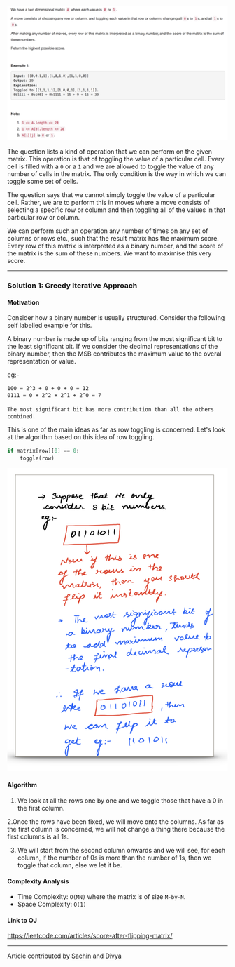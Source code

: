 <p align="center">
<img src="../../Images/flip_score.png" width="600">
</p>

The question lists a kind of operation that we can perform on the given matrix. This operation is that 
of toggling the value of a particular cell. Every cell is filled with a `0` or a `1` and we are allowed to toggle the value of any number of cells in the matrix. The only condition is the way in which we can toggle some set of cells. 

The question says that we cannot simply toggle the value of a particular cell. Rather, we are to perform this in moves where a move consists of selecting a specific row or column and then toggling all of the values in that particular row or column. 

We can perform such an operation any number of times on any set of columns or rows etc., such that the result matrix has
the maximum score. Every row of this matrix is interpreted as a binary number, and the score of the matrix is the sum of these numbers. We want to maximise this very score. 

---
### Solution 1: Greedy Iterative Approach
 
#### Motivation

Consider how a binary number is usually structured. Consider the following self labelled example for this. 

A binary number is made up of bits ranging from the most significant bit to the least significant bit. If we consider the decimal representations of the binary number, then the MSB contributes the maximum value to the overal representation or value. 

eg:- 
```
100 = 2^3 + 0 + 0 + 0 = 12
0111 = 0 + 2^2 + 2^1 + 2^0 = 7

The most significant bit has more contribution than all the others combined.  
```
This is one of the main ideas as far as row toggling is concerned. Let's look at the algorithm based on this idea of row toggling. 

```python
if matrix[row][0] == 0:
    toggle(row)
```

<p align="center">
<img src="../../Images/flip-matrix-diag1.png" width="600">
</p>

#### Algorithm

1. We look at all the rows one by one and we toggle those that have a 0 in the first column. 

2.Once the rows have been fixed, we will move onto the columns. As far as the first column is concerned, we will not change a thing there because the first columns is all 1s. 

3. We will start from the second column onwards and we will see, for each column, if the number of 0s is more than the number of 1s, then we toggle that column, else we let it be. 


#### Complexity Analysis

* Time Complexity: `O(MN)` where the matrix is of size `M-by-N`.
* Space Complexity: `O(1)`

#### Link to OJ

https://leetcode.com/articles/score-after-flipping-matrix/

---
Article contributed by [Sachin](https://github.com/edorado93) and [Divya](https://github.com/DivyaGodayal)

